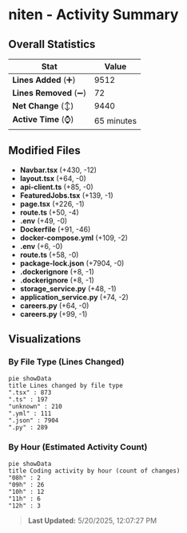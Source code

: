# niten - Activity Summary 

## Overall Statistics

| Stat                   | Value                                                             |
| ---------------------- | ----------------------------------------------------------------- |
| **Lines Added** (➕)   | 9512                                          |
| **Lines Removed** (➖) | 72                                        |
| **Net Change** (↕)    | 9440                |
| **Active Time** (⌚)   | 65 minutes |


## Modified Files
- **Navbar.tsx** (+430, -12)
- **layout.tsx** (+64, -0)
- **api-client.ts** (+85, -0)
- **FeaturedJobs.tsx** (+139, -1)
- **page.tsx** (+226, -1)
- **route.ts** (+50, -4)
- **.env** (+49, -0)
- **Dockerfile** (+91, -46)
- **docker-compose.yml** (+109, -2)
- **.env** (+6, -0)
- **route.ts** (+58, -0)
- **package-lock.json** (+7904, -0)
- **.dockerignore** (+8, -1)
- **.dockerignore** (+8, -1)
- **storage_service.py** (+48, -1)
- **application_service.py** (+74, -2)
- **careers.py** (+64, -0)
- **careers.py** (+99, -1)

## Visualizations

### By File Type (Lines Changed)

```mermaid
pie showData
title Lines changed by file type
".tsx" : 873
".ts" : 197
"unknown" : 210
".yml" : 111
".json" : 7904
".py" : 289
```

### By Hour (Estimated Activity Count)

```mermaid
pie showData
title Coding activity by hour (count of changes)
"08h" : 2
"09h" : 26
"10h" : 12
"11h" : 6
"12h" : 3
```


> **Last Updated:** 5/20/2025, 12:07:27 PM